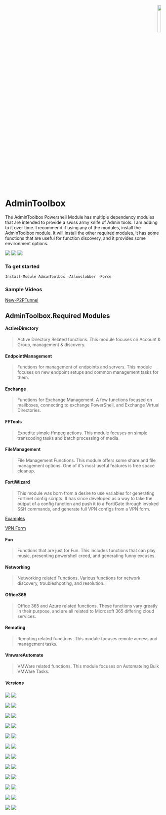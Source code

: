 
<p align="right">
<a href="https://www.powershellgallery.com/profiles/TaylorLee"><img src="https://github.com/TheTaylorLee/AdminToolbox/blob/master/images/toolboxShell2.png" width=15% height=15%></a>
</p>

# AdminToolbox
The AdminToolbox Powershell Module has multiple dependency modules that are intended to provide a swiss army knife of Admin tools. I am adding to it over time. I recommend if using any of the modules, install the AdminToolbox module. It will install the other required modules, it has some functions that are useful for function discovery, and it provides some environment options.

<p align="Left">
<a href="https://github.com/TheTaylorLee/AdminToolbox/actions/workflows/PS_Gallery_Pipeline.yml"><img src="https://github.com/TheTaylorLee/AdminToolbox/actions/workflows/PS_Gallery_Pipeline.yml/badge.svg?branch=master"></a>
<a href="https://github.com/TheTaylorLee/AdminToolbox/issues?q=is%3Aopen+is%3Aissue"><img src ="https://img.shields.io/github/issues-raw/thetaylorlee/admintoolbox"></a>
<a href="https://github.com/TheTaylorLee/AdminToolbox/issues?q=is%3Aissue+is%3Aclosed"><img src ="https://img.shields.io/github/issues-closed/thetaylorlee/admintoolbox"></a>
</p>

### To get started

```Powershell
Install-Module AdminToolbox -Allowclobber -Force
```

### Sample Videos

[New-P2PTunnel](https://www.youtube.com/watch?v=stIkaeUwJ4c)

## AdminToolbox.Required Modules

#### ActiveDirectory
> Active Directory Related functions. This module focuses on Account & Group, management & discovery.

#### EndpointManagement
> Functions for management of endpoints and servers. This module focuses on new endpoint setups and common management tasks for them.

#### Exchange
> Functions for Exchange Management. A few functions focused on mailboxes, connecting to exchange PowerShell, and Exchange Virtual Directories.

#### FFTools
> Expedite simple ffmpeg actions. This module focuses on simple transcoding tasks and batch processing of media.

#### FileManagement
> File Management Functions. This module offers some share and file management options. One of it's most useful features is free space cleanup.

#### FortiWizard
> This module was born from a desire to use variables for generating Fortinet config scripts. It has since developed as a way to take the output of a config function and push it to a FortiGate through invoked SSH commands, and generate full VPN configs from a VPN form.

[Examples](https://github.com/TheTaylorLee/AdminToolbox/tree/master/docs/AdminToolbox.FortiWizard/Examples)

[VPN Form](https://github.com/TheTaylorLee/AdminToolbox/raw/master/docs/AdminToolbox.FortiWizard/Examples/VPN%20Buildout%20Form.xlsx)

#### Fun
> Functions that are just for Fun. This includes functions that can play music, presenting powershell creed, and generating funny excuses.

#### Networking
> Networking related Functions. Various functions for network discovery, troubleshooting, and resolution.

#### Office365
> Office 365 and Azure related functions. These functions vary greatly in their purpose, and are all related to Microsoft 365 differing cloud services.

#### Remoting
> Remoting related functions. This module focuses remote access and management tasks.

#### VmwareAutomate
> VMWare related functions. This module focuses on Automateing Bulk VMWare Tasks.

##### Versions
<p align="Left">
<a href="https://www.powershellgallery.com/packages/AdminToolbox"><img src="https://img.shields.io/powershellgallery/v/Admintoolbox.svg?label=AdminToolbox&logo=powershell&ColorB=bluee&style=flat-square"></a>
<a href="https://www.powershellgallery.com/packages/AdminToolbox"><img src="https://img.shields.io/powershellgallery/dt/Admintoolbox.svg?style=flat-square"></a>

<a href="https://www.powershellgallery.com/packages/AdminToolbox.ActiveDirectory"><img src="https://img.shields.io/powershellgallery/v/Admintoolbox.ActiveDirectory.svg?label=ActiveDirectory&logo=powershell&ColorB=blue&style=flat-square"></a>
<a href="https://www.powershellgallery.com/packages/AdminToolbox.ActiveDirectory"><img src="https://img.shields.io/powershellgallery/dt/Admintoolbox.ActiveDirectory.svg?&style=flat-square"></a>

<a href="https://www.powershellgallery.com/packages/AdminToolbox.EndpointManagement"><img src="https://img.shields.io/powershellgallery/v/Admintoolbox.EndpointManagement.svg?label=EndpointManagement&logo=powershell&ColorB=blue&style=flat-square"></a>
<a href="https://www.powershellgallery.com/packages/AdminToolbox.EndpointManagement"><img src="https://img.shields.io/powershellgallery/dt/Admintoolbox.EndpointManagement.svg?&style=flat-square"></a>

<a href="https://www.powershellgallery.com/packages/AdminToolbox.Exchange"><img src="https://img.shields.io/powershellgallery/v/Admintoolbox.Exchange.svg?label=Exchange&logo=powershell&ColorB=blue&style=flat-square"></a>
<a href="https://www.powershellgallery.com/packages/AdminToolbox.Exchange"><img src="https://img.shields.io/powershellgallery/dt/Admintoolbox.Exchange.svg?&style=flat-square"></a>

<a href="https://www.powershellgallery.com/packages/AdminToolbox.FFTools"><img src="https://img.shields.io/powershellgallery/v/Admintoolbox.FFTools.svg?label=FFTools&logo=powershell&ColorB=blue&style=flat-square"></a>
<a href="https://www.powershellgallery.com/packages/AdminToolbox.FFTools"><img src="https://img.shields.io/powershellgallery/dt/Admintoolbox.FFTools.svg?&style=flat-square"></a>

<a href="https://www.powershellgallery.com/packages/AdminToolbox.FileManagement"><img src="https://img.shields.io/powershellgallery/v/Admintoolbox.FileManagement.svg?label=FileManagement&logo=powershell&ColorB=blue&style=flat-square"></a>
<a href="https://www.powershellgallery.com/packages/AdminToolbox.FileManagement"><img src="https://img.shields.io/powershellgallery/dt/Admintoolbox.FileManagement.svg?&style=flat-square"></a>

<a href="https://www.powershellgallery.com/packages/AdminToolbox.FortiWizard"><img src="https://img.shields.io/powershellgallery/v/Admintoolbox.FortiWizard.svg?label=FortiWizard&logo=powershell&ColorB=blue&style=flat-square"></a>
<a href="https://www.powershellgallery.com/packages/AdminToolbox.FortiWizard"><img src="https://img.shields.io/powershellgallery/dt/Admintoolbox.FortiWizard.svg?&style=flat-square"></a>

<a href="https://www.powershellgallery.com/packages/AdminToolbox.Fun"><img src="https://img.shields.io/powershellgallery/v/Admintoolbox.Fun.svg?label=Fun&logo=powershell&ColorB=blue&style=flat-square"></a>
<a href="https://www.powershellgallery.com/packages/AdminToolbox.Fun"><img src="https://img.shields.io/powershellgallery/dt/Admintoolbox.Fun.svg?&style=flat-square"></a>

<a href="https://www.powershellgallery.com/packages/AdminToolbox.Networking"><img src="https://img.shields.io/powershellgallery/v/Admintoolbox.Networking.svg?label=Networking&logo=powershell&ColorB=blue&style=flat-square"></a>
<a href="https://www.powershellgallery.com/packages/AdminToolbox.Networking"><img src="https://img.shields.io/powershellgallery/dt/Admintoolbox.Networking.svg?&style=flat-square"></a>

<a href="https://www.powershellgallery.com/packages/AdminToolbox.Office365"><img src="https://img.shields.io/powershellgallery/v/Admintoolbox.Office365.svg?label=Office365&logo=powershell&ColorB=blue&style=flat-square"></a>
<a href="https://www.powershellgallery.com/packages/AdminToolbox.Office365"><img src="https://img.shields.io/powershellgallery/dt/Admintoolbox.Office365.svg?&style=flat-square"></a>

<a href="https://www.powershellgallery.com/packages/AdminToolbox.Remoting"><img src="https://img.shields.io/powershellgallery/v/Admintoolbox.Remoting.svg?label=Remoting&logo=powershell&ColorB=blue&style=flat-square"></a>
<a href="https://www.powershellgallery.com/packages/AdminToolbox.Remoting"><img src="https://img.shields.io/powershellgallery/dt/Admintoolbox.Remoting.svg?&style=flat-square"></a>

<a href="https://www.powershellgallery.com/packages/AdminToolbox.VMWareAutomate"><img src="https://img.shields.io/powershellgallery/v/Admintoolbox.VmwareAutomate.svg?label=VMWareAutomate&logo=powershell&ColorB=blue&style=flat-square"></a>
<a href="https://www.powershellgallery.com/packages/AdminToolbox.VMWareAutomate"><img src="https://img.shields.io/powershellgallery/dt/Admintoolbox.VMWareAutomate.svg?&style=flat-square"></a>
</p>